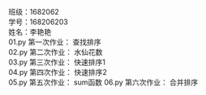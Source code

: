 班级：1682062   
学号：168206203   
姓名：李艳艳  
01.py 第一次作业： 查找排序    
02.py 第二次作业： 水仙花数    
03.py 第三次作业： 快速排序1    
04.py 第四次作业： 快速排序2    
05.py 第五次作业： sum函数
06.py 第六次作业： 合并排序    
